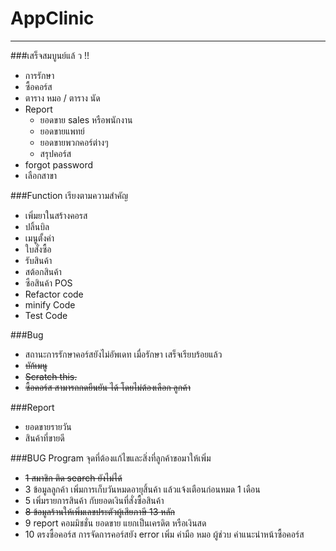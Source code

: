 # AppClinic
----------------------
###เสร็จสมบูนย์แล้ ว !!
- การรักษา
- ซื้อคอร์ส
- ตาราง หมอ / ตาราง นัด
- Report
    - ยอดขาย sales หรือพนักงาน
    - ยอดขายแพทย์
    - ยอดขายพวกคอร์ต่างๆ
    - สรุปคอร์ส
- forgot password
- เลือกสาขา

###Function เรียงตามความสำคัญ
- เพิ่มยาในสร้างคอรส
- ปลิ้นบิล
- เมนูตั้งค่า
- ใบสั่งซื้อ
- รับสินค้า
- สต้อกสินค้า
- ซือสินค้า POS
- Refactor code
- minify Code
- Test Code


###Bug
+ สถานะการรักษาคอร์สยังไม่อัพเดท เมื่อรักษา เสร็จเรียบร้อยแล้ว
+ ~~บัก้เมนู~~
+ ~~Scratch this.~~
+ ~~ซื้อคอร์ส สามารถกดยืนยัน ได้ โดยไม่ต้องเลือก ลูกค้า~~

###Report
+ ยอดขายรายวัน
+ สินค้าที่ขายดี

###BUG Program จุดที่ต้องแก้ไขและสิ่งที่ลูกค้าขอมาให้เพิ่ม
+ ~~1 สมาชิก ติด search ยังไม่ได้~~
+ 3 ข้อมูลลูกค้า เพิ่มการเก็บวันหมดอายุสิ้นค้า แล้วแจ้งเตือนก่อนหมด 1 เดือน
+ 5 เพิ่มรายการสินค้า กับยอดเงินที่สั่งซื้อสินค้า
+ ~~8 ข้อมูลร้านให้เพิ่มเลขประตัวผู้เสียภาษี 13 หลัก~~
+ 9 report คอมมิชชั่น ยอดขาย แยกเป็นเครดิต หรือเงินสด
+ 10 ตรงซื้อคอร์ส การจัดการคอร์สยัง error
เพิ่ม ค่ามือ หมอ ผู้ช่วบ ค่าแนะนำหน้าซื้อคอร์ส